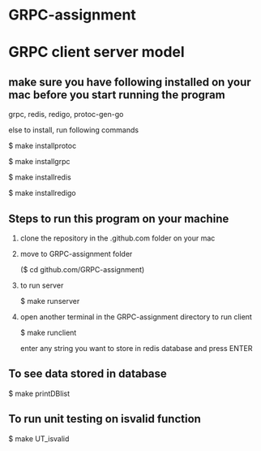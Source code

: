 # GRPC-assignment

# GRPC client server model

## make sure you have following installed on your mac before you start running the program

grpc, redis, redigo,  protoc-gen-go

else to install, run following commands

$ make installprotoc

$ make installgrpc

$ make installredis

$ make installredigo


## Steps to run this program on your machine

1) clone the repository in the .github.com folder on your mac

2) move to GRPC-assignment folder 

   ($ cd github.com/GRPC-assignment)

3) to run server

   $ make runserver 

4) open another terminal in the GRPC-assignment directory to run client

   $ make runclient

   enter any string you want to store in redis database and press ENTER

## To see data stored in database

$ make printDBlist

## To run unit testing on isvalid function

$ make UT_isvalid


